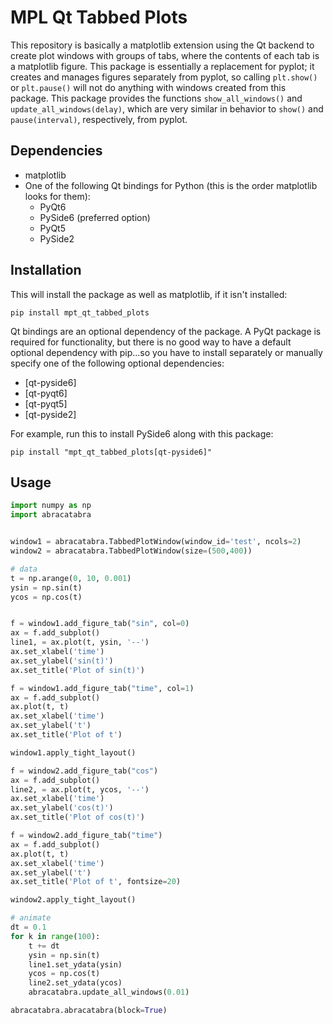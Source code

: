 # MPL Qt Tabbed Plots

This repository is basically a matplotlib extension using the Qt backend to create plot windows with groups of tabs, where the contents of each tab is a matplotlib figure.
This package is essentially a replacement for pyplot; it creates and manages figures separately from pyplot, so calling `plt.show()` or `plt.pause()` will not do anything with windows created from this package.
This package provides the functions `show_all_windows()` and `update_all_windows(delay)`, which are very similar in behavior to `show()` and `pause(interval)`, respectively, from pyplot.

## Dependencies

- matplotlib
- One of the following Qt bindings for Python (this is the order matplotlib looks for them):
    - PyQt6
    - PySide6 (preferred option)
    - PyQt5
    - PySide2

## Installation

This will install the package as well as matplotlib, if it isn't installed:

```
pip install mpt_qt_tabbed_plots
```

Qt bindings are an optional dependency of the package.
A PyQt package is required for functionality, but there is no good way to have a default optional dependency with pip...so you have to install separately or manually specify one of the following optional dependencies:

- [qt-pyside6]
- [qt-pyqt6]
- [qt-pyqt5]
- [qt-pyside2]

For example, run this to install PySide6 along with this package:
```
pip install "mpt_qt_tabbed_plots[qt-pyside6]"
```

## Usage

```python
import numpy as np
import abracatabra


window1 = abracatabra.TabbedPlotWindow(window_id='test', ncols=2)
window2 = abracatabra.TabbedPlotWindow(size=(500,400))

# data
t = np.arange(0, 10, 0.001)
ysin = np.sin(t)
ycos = np.cos(t)


f = window1.add_figure_tab("sin", col=0)
ax = f.add_subplot()
line1, = ax.plot(t, ysin, '--')
ax.set_xlabel('time')
ax.set_ylabel('sin(t)')
ax.set_title('Plot of sin(t)')

f = window1.add_figure_tab("time", col=1)
ax = f.add_subplot()
ax.plot(t, t)
ax.set_xlabel('time')
ax.set_ylabel('t')
ax.set_title('Plot of t')

window1.apply_tight_layout()

f = window2.add_figure_tab("cos")
ax = f.add_subplot()
line2, = ax.plot(t, ycos, '--')
ax.set_xlabel('time')
ax.set_ylabel('cos(t)')
ax.set_title('Plot of cos(t)')

f = window2.add_figure_tab("time")
ax = f.add_subplot()
ax.plot(t, t)
ax.set_xlabel('time')
ax.set_ylabel('t')
ax.set_title('Plot of t', fontsize=20)

window2.apply_tight_layout()

# animate
dt = 0.1
for k in range(100):
    t += dt
    ysin = np.sin(t)
    line1.set_ydata(ysin)
    ycos = np.cos(t)
    line2.set_ydata(ycos)
    abracatabra.update_all_windows(0.01)

abracatabra.abracatabra(block=True)
```
